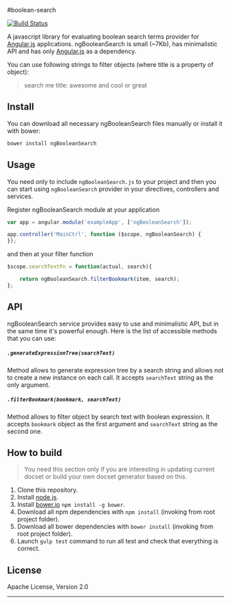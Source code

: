 #boolean-search

[![Build Status](https://travis-ci.org/artemgrygor/boolean-search.svg?branch=master)](https://travis-ci.org/artemgrygor/boolean-search)

A javascript library for evaluating boolean search terms provider for [Angular.js](http://angularjs.org/) applications.
ngBooleanSearch is small (~7Kb), has minimalistic API and has only [Angular.js](http://angularjs.org/) as a dependency.

You can use following strings to filter objects (where title is a property of object):
> search me title: awesome and cool or great

## Install
You can download all necessary ngBooleanSearch files manually or install it with bower:

```bash
bower install ngBooleanSearch
```

## Usage
You need only to include ``ngBooleanSearch.js`` to your project and then you can start using ``ngBooleanSearch`` provider in your directives, controllers and services.

Register ngBooleanSearch module at your application

```javascript
var app = angular.module('exampleApp', ['ngBooleanSearch']);

app.controller('MainCtrl', function ($scope, ngBooleanSearch) {
});
```
and then at your filter function

```javascript
$scope.searchTextFn = function(actual, search){

	return ngBooleanSearch.filterBookmark(item, search);
};
```

## API

ngBooleanSearch service provides easy to use and minimalistic API, but in the same time it's powerful enough. Here is the list of accessible methods that you can use:

##### ``.generateExpressionTree(searchText)``

Method allows to generate expression tree by a search string and allows not to create a new instance on each call. It accepts ``searchText`` string as the only argument.

##### ``.filterBookmark(bookmark, searchText)``

Method allows to filter object by search text with boolean expression. It accepts ``bookmark`` object as the first argument and ``searchText`` string as the second one.

## How to build
> You need this section only if you are interesting in updating current docset or build your own docset generator based on this.

1. Clone this repository.
2. Install [node.js](http://nodejs.org/).
2. Install [bower.io](http://bower.io/) `npm install -g bower`.
3. Download all npm dependencies with `npm install` (invoking from root project folder).
4. Download all bower dependencies with `bower install` (invoking from root project folder).
5. Launch `gulp test` command to run all test and check that everything is correct.

## License
Apache License, Version 2.0

***
